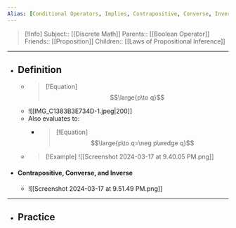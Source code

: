 ```yaml
---
Alias: [Conditional Operators, Implies, Contrapositive, Converse, Inverse]
---
```

> [!Info]
> Subject:: [[Discrete Math]]
> Parents:: [[Boolean Operator]]
> Friends:: [[Proposition]]
> Children:: [[Laws of Propositional Inference]]
---
- ## Definition
	- > [!Equation]
	  > $$\large{p\to q}$$
	- ![[IMG_C1383B3E734D-1.jpeg|200]]
	- Also evaluates to:
		- >[!Equation]
		  > $$\large{p\to q=\neg p\wedge q}$$
	- > [!Example]
	  > ![[Screenshot 2024-03-17 at 9.40.05 PM.png]]
- #### Contrapositive, Converse, and Inverse
	- ![[Screenshot 2024-03-17 at 9.51.49 PM.png]]
---
- ## Practice